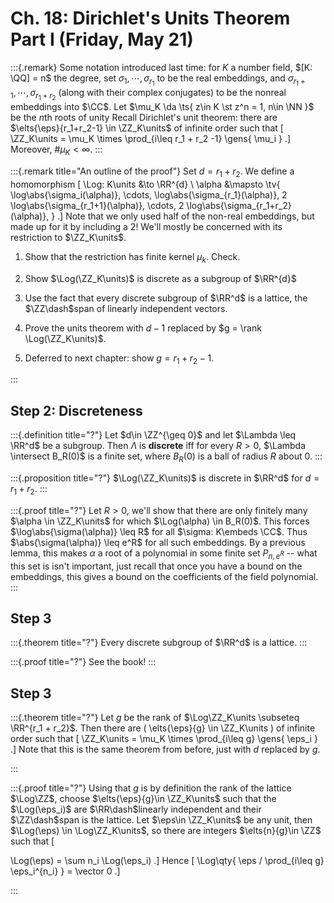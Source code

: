 # Ch. 18: Dirichlet's Units Theorem Part I (Friday, May 21)

:::{.remark}
Some notation introduced last time: for $K$ a number field, $[K: \QQ] = n$ the degree, set $\sigma_{1}, \cdots, \sigma_{r_1}$ to be the real embeddings, and $\sigma_{r_1 + 1}, \cdots, \sigma_{r_1 + r_2}$ (along with their complex conjugates) to be the nonreal embeddings into $\CC$.
Let $\mu_K \da \ts{ z\in K \st z^n = 1, n\in \NN }$ be the $n$th roots of unity
Recall Dirichlet's unit theorem: there are $\elts{\eps}{r_1+r_2-1} \in \ZZ_K\units$ of infinite order such that
\[
\ZZ_K\units = \mu_K \times \prod_{i\leq r_1 + r_2 -1} \gens{ \mu_i } 
.\]
Moreover, $\# \mu_K < \infty$.
:::

:::{.remark title="An outline of the proof"}
Set $d = r_1 + r_2$.
We define a homomorphism
\[
\Log: K\units &\to \RR^{d} \\
\alpha &\mapsto \tv{ 
\log\abs{\sigma_i(\alpha)}, 
\cdots,
\log\abs{\sigma_{r_1}(\alpha)}, 
2 \log\abs{\sigma_{r_1+1}(\alpha)}, 
\cdots,
2 \log\abs{\sigma_{r_1+r_2}(\alpha)}, 
}
.\]
Note that we only used half of the non-real embeddings, but made up for it by including a 2!
We'll mostly be concerned with its restriction to $\ZZ_K\units$.


1. Show that the restriction has finite kernel $\mu_k$. Check.

2. Show $\Log(\ZZ_K\units)$ is discrete as a subgroup of $\RR^{d}$

3. Use the fact that every discrete subgroup of $\RR^d$ is a lattice, the $\ZZ\dash$span of linearly independent vectors.


4. Prove the units theorem with $d-1$ replaced by $g = \rank \Log(\ZZ_K\units)$.

5. Deferred to next chapter: show $g = r_1 + r_2 - 1$.

:::

## Step 2: Discreteness


:::{.definition title="?"}
Let $d\in \ZZ^{\geq 0}$ and let $\Lambda \leq \RR^d$ be a subgroup.
Then $\Lambda$ is **discrete** iff for every $R>0$, $\Lambda \intersect B_R(0)$ is a finite set, where $B_R(0)$ is a ball of radius $R$ about 0.
:::


:::{.proposition title="?"}
$\Log(\ZZ_K\units)$ is discrete in $\RR^d$ for $d=r_1 + r_2$.
:::


:::{.proof title="?"}
Let $R>0$, we'll show that there are only finitely many $\alpha \in \ZZ_K\units$ for which $\Log(\alpha) \in B_R(0)$.
This forces $\log\abs{\sigma(\alpha)} \leq R$ for all $\sigma: K\embeds \CC$.
Thus $\abs{\sigma(\alpha)} \leq e^R$ for all such embeddings.
By a previous lemma, this makes $\alpha$ a root of a polynomial in some finite set $P_{n,e^R}$ -- what this set is isn't important, just recall that once you have a bound on the embeddings, this gives a bound on the coefficients of the field polynomial.
:::

## Step 3

:::{.theorem title="?"}
Every discrete subgroup of $\RR^d$ is a lattice.
:::

:::{.proof title="?"}
See the book!
:::

## Step 3


:::{.theorem title="?"}
Let $g$ be the rank of $\Log\ZZ_K\units \subseteq \RR^{r_1 + r_2}$.
Then there are \( \elts{\eps}{g} \in \ZZ_K\units \) of infinite order such that
\[
\ZZ_K\units = \mu_K \times \prod_{i\leq g} \gens{ \eps_i } 
.\]
Note that this is the same theorem from before, just with $d$ replaced by $g$.

:::


:::{.proof title="?"}
Using that $g$ is by definition the rank of the lattice $\Log\ZZ$, choose $\elts{\eps}{g}\in \ZZ_K\units$ such that the $\Log(\eps_i)$ are $\RR\dash$linearly independent and their $\ZZ\dash$span is the lattice.
Let $\eps\in \ZZ_K\units$ be any unit, then $\Log(\eps) \in \Log\ZZ_K\units$, so there are integers $\elts{n}{g}\in \ZZ$ such that 
\[

\Log(\eps) = \sum n_i \Log(\eps_i)
.\]
Hence
\[
\Log\qty{ \eps / \prod_{i\leq g} \eps_i^{n_i} } = \vector 0
.\]


:::






